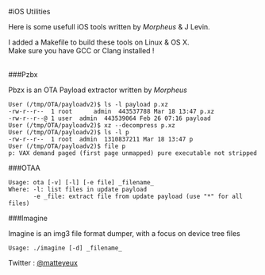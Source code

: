 #iOS Utilities

Here is some usefull iOS tools written by _Morpheus_ & J Levin. <br>

I added a Makefile to build these tools on Linux & OS X. <br>
Make sure you have GCC or Clang installed ! <br>
<br>

###Pzbx

Pbzx is an OTA Payload extractor written by _Morpheus_

```
User (/tmp/OTA/payloadv2)$ ls -l payload p.xz
-rw-r--r--  1 root      admin  443537788 Mar 18 13:47 p.xz
-rw-r--r--@ 1 user  admin  443539064 Feb 26 07:16 payload
User (/tmp/OTA/payloadv2)$ xz --decompress p.xz
User (/tmp/OTA/payloadv2)$ ls -l p
-rw-r--r--  1 root  admin  1310837211 Mar 18 13:47 p
User (/tmp/OTA/payloadv2)$ file p
p: VAX demand paged (first page unmapped) pure executable not stripped 
```

###OTAA

```
Usage: ota [-v] [-l] [-e file] _filename_
Where: -l: list files in update payload
       -e _file: extract file from update payload (use "*" for all files)
```

###Imagine

Imagine is an img3 file format dumper, with a focus on device tree files

```
Usage: ./imagine [-d] _filename_
```

Twitter : [@matteyeux](https://twitter.com/matteyeux)